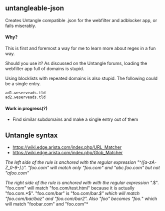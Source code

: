 ## untangleable-json

Creates Untangle compatible .json for the webfilter and adblocker app, or fails miserably.

#### Why?  
This is first and foremost a way for me to learn more about regex in a fun way.  



Should you use it?
As discussed on the Untangle forums, loading the webfilter app full of domains is stupid. 

Using blocklists with repeated domains is also stupid. The following could be a single entry.  
```
ad1.weserveads.tld
ad2.weserveads.tld
```

#### Work in progress(?)

* Find similar subdomains and make a single entry out of them  

## Untangle syntax

* https://wiki.edge.arista.com/index.php/URL_Matcher  
* https://wiki.edge.arista.com/index.php/Glob_Matcher  

*The left side of the rule is anchored with the regular expression "^([a-zA-Z_0-9-]*\.)*". "foo.com" will match only "foo.com" and "abc.foo.com" but not "afoo.com"*  

*The right side of the rule is anchored with with the regular expression ".*$". "foo.com" will match "foo.com/test.html" because it is actually "foo.com.*$". "foo.com/bar" is "foo.com/bar.*$" which will match "foo.com/bar/baz" and "foo.com/bar2". Also "foo" becomes "foo.*" which will match "foobar.com" and "foo.com"*  
